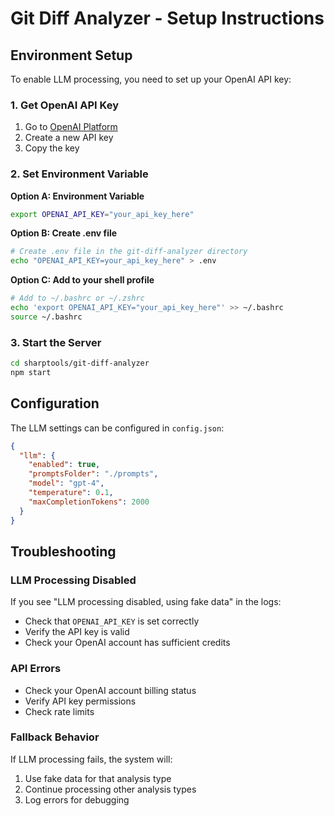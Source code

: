 # Git Diff Analyzer - Setup Instructions

## Environment Setup

To enable LLM processing, you need to set up your OpenAI API key:

### 1. Get OpenAI API Key
1. Go to [OpenAI Platform](https://platform.openai.com/api-keys)
2. Create a new API key
3. Copy the key

### 2. Set Environment Variable

**Option A: Environment Variable**
```bash
export OPENAI_API_KEY="your_api_key_here"
```

**Option B: Create .env file**
```bash
# Create .env file in the git-diff-analyzer directory
echo "OPENAI_API_KEY=your_api_key_here" > .env
```

**Option C: Add to your shell profile**
```bash
# Add to ~/.bashrc or ~/.zshrc
echo 'export OPENAI_API_KEY="your_api_key_here"' >> ~/.bashrc
source ~/.bashrc
```

### 3. Start the Server

```bash
cd sharptools/git-diff-analyzer
npm start
```

## Configuration

The LLM settings can be configured in `config.json`:

```json
{
  "llm": {
    "enabled": true,
    "promptsFolder": "./prompts",
    "model": "gpt-4",
    "temperature": 0.1,
    "maxCompletionTokens": 2000
  }
}
```

## Troubleshooting

### LLM Processing Disabled
If you see "LLM processing disabled, using fake data" in the logs:
- Check that `OPENAI_API_KEY` is set correctly
- Verify the API key is valid
- Check your OpenAI account has sufficient credits

### API Errors
- Check your OpenAI account billing status
- Verify API key permissions
- Check rate limits

### Fallback Behavior
If LLM processing fails, the system will:
1. Use fake data for that analysis type
2. Continue processing other analysis types
3. Log errors for debugging
